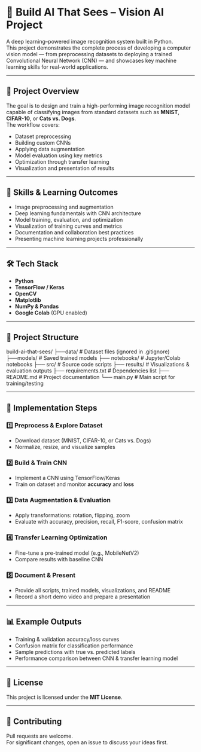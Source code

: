 # 🧠 Build AI That Sees – Vision AI Project

A deep learning–powered image recognition system built in Python.  
This project demonstrates the complete process of developing a computer vision model — from preprocessing datasets to deploying a trained Convolutional Neural Network (CNN) — and showcases key machine learning skills for real-world applications.

---

## 📌 Project Overview
The goal is to design and train a high-performing image recognition model capable of classifying images from standard datasets such as **MNIST**, **CIFAR-10**, or **Cats vs. Dogs**.  
The workflow covers:
- Dataset preprocessing
- Building custom CNNs
- Applying data augmentation
- Model evaluation using key metrics
- Optimization through transfer learning
- Visualization and presentation of results

---

## 🎯 Skills & Learning Outcomes
- Image preprocessing and augmentation
- Deep learning fundamentals with CNN architecture
- Model training, evaluation, and optimization
- Visualization of training curves and metrics
- Documentation and collaboration best practices
- Presenting machine learning projects professionally

---

## 🛠️ Tech Stack
- **Python**
- **TensorFlow / Keras**
- **OpenCV**
- **Matplotlib**
- **NumPy & Pandas**
- **Google Colab** (GPU enabled)

---

## 📂 Project Structure
build-ai-that-sees/
├──data/ # Dataset files (ignored in .gitignore)
├──models/ # Saved trained models
├── notebooks/ # Jupyter/Colab notebooks
├── src/ # Source code scripts
├── results/ # Visualizations & evaluation outputs
├── requirements.txt # Dependencies list
├── README.md # Project documentation
└── main.py # Main script for training/testing


---

## 🚀 Implementation Steps

### 1️⃣ Preprocess & Explore Dataset
- Download dataset (MNIST, CIFAR-10, or Cats vs. Dogs)
- Normalize, resize, and visualize samples

### 2️⃣ Build & Train CNN
- Implement a CNN using TensorFlow/Keras
- Train on dataset and monitor **accuracy** and **loss**

### 3️⃣ Data Augmentation & Evaluation
- Apply transformations: rotation, flipping, zoom
- Evaluate with accuracy, precision, recall, F1-score, confusion matrix

### 4️⃣ Transfer Learning Optimization
- Fine-tune a pre-trained model (e.g., MobileNetV2)
- Compare results with baseline CNN

### 5️⃣ Document & Present
- Provide all scripts, trained models, visualizations, and README
- Record a short demo video and prepare a presentation

---

## 📊 Example Outputs
- Training & validation accuracy/loss curves
- Confusion matrix for classification performance
- Sample predictions with true vs. predicted labels
- Performance comparison between CNN & transfer learning model

---

## 📜 License
This project is licensed under the **MIT License**.

---

## 🤝 Contributing
Pull requests are welcome.  
For significant changes, open an issue to discuss your ideas first.
